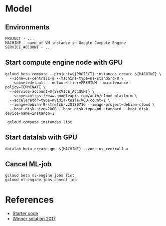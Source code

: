 # Model

## Environments
~~~~
PROJECT - ...
MACHINE - name of VM instance in Google Compute Engine
SERVICE_ACCOUNT - ...
~~~~

## Start compute engine node with GPU
~~~~
gcloud beta compute --project=${PROJECT} instances create ${MACHINE} \
  --zone=us-central1-a --machine-type=n1-standard-8 \
  --subnet=default --network-tier=PREMIUM --maintenance-policy=TERMINATE \
  --service-account=${SERVICE_ACCOUNT} \
  --scopes=https://www.googleapis.com/auth/cloud-platform \
  --accelerator=type=nvidia-tesla-k80,count=1 \
  --image=debian-9-stretch-v20180716 --image-project=debian-cloud \
  --boot-disk-size=20GB --boot-disk-type=pd-standard --boot-disk-device-name=instance-1
  
 gcloud compute instances list
~~~~

## Start datalab with GPU
~~~~
datalab beta create-gpu ${MACHINE} --zone us-central1-a
~~~~

## Cancel ML-job
~~~~
gcloud beta ml-engine jobs list
gcloud ml-engine jobs cancel job
~~~~

# References
- [Starter code](https://github.com/google/youtube-8m)
- [Winner solution 2017](https://github.com/antoine77340/Youtube-8M-WILLOW)
